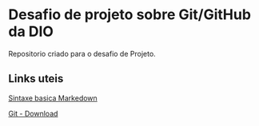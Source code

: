 # Desafio de projeto sobre Git/GitHub da DIO
Repositorio criado para o desafio de Projeto. 

## Links uteis
[Sintaxe basica Markedown](https://www.markdownguide.org/basic-syntax/)

[Git - Download](https://git-scm.com/downloads)
